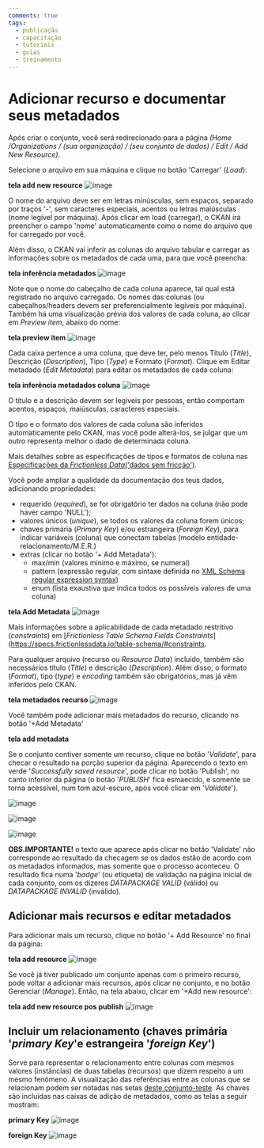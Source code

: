 ```yaml
---
comments: true
tags:
  - publicação
  - capacitação
  - tutoriais
  - guias
  - treinamento
---
```


# Adicionar recurso e documentar seus metadados

Após criar o conjunto, você será redirecionado para a página _(Home /Organizations / (sua organização) / (seu conjunto de dados) / Edit / Add New Resource)_.

Selecione o arquivo em sua máquina e clique no botão 'Carregar' (_Load_): 
	
**tela add new resource**
![image](https://user-images.githubusercontent.com/52294411/235779150-0a846533-bb46-4ae3-9d59-e5bda9520b8c.png)

O nome do arquivo deve ser em letras minúsculas, sem espaços, separado por traços '-', sem caracteres especiais, acentos ou letras maiúsculas (nome legível por máquina). Após clicar em load (carregar), o CKAN irá preencher o campo 'nome' automaticamente como o nome do arquivo que for carregado por você.
	
Além disso, o CKAN vai inferir as colunas do arquivo tabular e carregar as informações sobre os metadados de cada uma, para que você preencha:

**tela inferência metadados**
![image](https://user-images.githubusercontent.com/52294411/235779423-197e18e0-89fe-41be-9fc6-90298e3971fe.png)

Note que o nome do cabeçalho de cada coluna aparece, tal qual está registrado no arquivo carregado. Os nomes das colunas (ou cabeçalhos/headers devem ser preferencialmente legíveis por máquina). Também há uma visualização prévia dos valores de cada coluna, ao clicar em _Preview item_, abaixo do nome:

**tela preview item**
![image](https://user-images.githubusercontent.com/52294411/235265080-a4f80f6c-dcae-4ea8-95e7-6cb4f2438213.png)
	
Cada caixa pertence a uma coluna, que deve ter, pelo menos Título (_Title_), Descrição (_Description_), Tipo (_Type_) e Formato (_Format_). Clique em Editar metadado (_Edit Metadata_) para editar os metadados de cada coluna:

**tela inferência metadados coluna**
![image](https://user-images.githubusercontent.com/52294411/235264994-53357788-1dc7-4977-b4d3-050fd0773e9c.png)
	
O título e a descrição devem ser legíveis por pessoas, então comportam acentos, espaços, maiúsculas, caracteres especiais.

O tipo e o formato dos valores de cada coluna são inferidos automaticamente pelo CKAN, mas você pode alterá-los, se julgar que um outro representa melhor o dado de determinada coluna. 

Mais detalhes sobre as especificações de tipos e formatos de coluna nas [Especificações da _Frictionless Data_('dados sem fricção')](https://specs.frictionlessdata.io/table-schema/#field-descriptors).

Você pode ampliar a qualidade da documentação dos teus dados, adicionando propriedades:

- requerido (_required_), se for obrigatório ter dados na coluna (não pode haver campo 'NULL');
- valores únicos (_unique_), se todos os valores da coluna forem únicos;
- chaves primária (_Primary Key_) e/ou estrangeira (_Foreign Key_), para indicar variáveis (coluna) que conectam tabelas (modelo entidade-relacionamento/M.E.R.)
- extras (clicar no botão '+ Add Metadata'):
	- max/min (valores mínimo e máximo, se numeral)
	- pattern (expressão regular, com sintaxe definida no [XML Schema regular expression syntax](http://www.w3.org/TR/xmlschema-2/#regexs))
	- enum (lista exaustiva que indica todos os possíveis valores de uma coluna)

**tela Add Metadata**
![image](https://user-images.githubusercontent.com/52294411/235783577-3291d706-8633-4d3c-9d5d-0a248761fc7f.png)

Mais informações sobre a aplicabilidade de cada metadado restritivo (_constraints_) em [_Frictionless Table Schema Fields Constraints_](https://specs.frictionlessdata.io/table-schema/#constraints.

Para qualquer arquivo (recurso ou _Resource Data_) incluído, também são necessários título (_Title_) e descrição (_Description_). Além disso, o formato (_Format_), tipo (_type_) e _encoding_ também são obrigatórios, mas já vêm inferidos pelo CKAN.

**tela metadados recurso**
![image](https://user-images.githubusercontent.com/52294411/235780576-6b0c758c-9261-4776-b29d-7a62a5f66e04.png)

Você também pode adicionar mais metadados do recurso, clicando no botão '+Add Metadata'

**tela add metadata**

Se o conjunto contiver somente um recurso, clique no botão '_Validate_', para checar o resultado na porção superior da página. Aparecendo o texto em verde '_Successfully saved resource_', pode clicar no botão 'Publish', no canto inferior da página (o botão '_PUBLISH_' fica esmaecido, e somente se torna acessível, num tom azul-escuro, após você clicar em '_Validate_'). 

![image](https://user-images.githubusercontent.com/52294411/235782539-3d554c36-f931-4398-983c-40e732691441.png)

![image](https://user-images.githubusercontent.com/52294411/235782711-44bca63d-11f7-4423-8bb4-1867c5ec6a08.png)

![image](https://user-images.githubusercontent.com/52294411/235782829-d41e5233-374b-4732-9e32-09bce15844e0.png)
	
**OBS.IMPORTANTE!** o texto que aparece após clicar no botão 'Validate' não corresponde ao resultado da checagem se os dados estão de acordo com os metadados informados, mas somente que o processo aconteceu. O resultado fica numa '_badge_' (ou etiqueta) de validação na página inicial de cada conjunto, com os dizeres _DATAPACKAGE VALID_ (válido) ou _DATAPACKAGE INVALID_ (inválido).


## Adicionar mais recursos e editar metadados

Para adicionar mais um recurso, clique no botão '+ Add Resource' no final da página:

**tela add resource**
![image](https://user-images.githubusercontent.com/52294411/235264889-294a182e-4328-4b56-bc47-ef6b0d6ead0b.png)
	
Se você já tiver publicado um conjunto apenas com o primeiro recurso, pode voltar a adicionar mais recursos, após clicar no conjunto, e no botão Gerenciar (_Manage_). Então, na tela abaixo, clicar em '+Add new resource':

**tela add new resource pos publish**
![image](https://user-images.githubusercontent.com/52294411/235785430-e49fe674-331f-4275-90f6-4b358078a302.png)
	
## Incluir um relacionamento (chaves primária '_primary Key_'e estrangeira '_foreign Key_')

Serve para representar o relacionamento entre colunas com mesmos valores (instâncias) de duas tabelas (recursos) que dizem respeito a um mesmo fenômeno. A visualização das referências entre as colunas que se relacionam podem ser notadas nas setas [deste conjunto-teste](http://projetockan.cge.mg.gov.br/datapackage-creator/show-diagram/teste-rapido-sprint-6). As chaves são incluídas nas caixas de adição de metadados, como as telas a seguir mostram:

**primary Key**
![image](https://github.com/Andrelamor/manual-abertura-2023-3/assets/52294411/55fbbabc-9863-463f-832b-18363ddcd911)

**foreign Key**
![image](https://github.com/Andrelamor/manual-abertura-2023-3/assets/52294411/bd8c622a-6e68-4eca-9fef-680a34a893c2)

